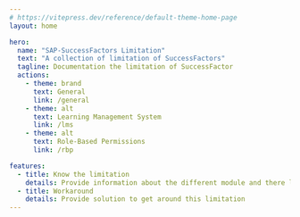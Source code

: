 ```yaml
---
# https://vitepress.dev/reference/default-theme-home-page
layout: home

hero:
  name: "SAP-SuccessFactors Limitation"
  text: "A collection of limitation of SuccessFactors"
  tagline: Documentation the limitation of SuccessFactor
  actions:
    - theme: brand
      text: General
      link: /general
    - theme: alt
      text: Learning Management System
      link: /lms
    - theme: alt
      text: Role-Based Permissions
      link: /rbp

features:
  - title: Know the limitation
    details: Provide information about the different module and there limitation
  - title: Workaround
    details: Provide solution to get around this limitation
---
```

